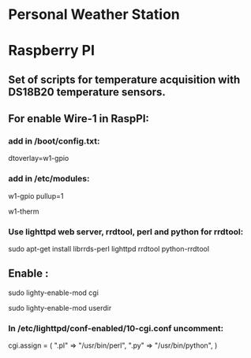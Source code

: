 # Personal Weather Station
# Raspberry PI
## Set of scripts for temperature acquisition with DS18B20 temperature sensors.
## For enable Wire-1 in RaspPI:

### add in /boot/config.txt:

dtoverlay=w1-gpio

### add in /etc/modules:

w1-gpio pullup=1

w1-therm

### Use lighttpd web server, rrdtool, perl and python for rrdtool:

sudo apt-get install librrds-perl lighttpd rrdtool python-rrdtool

## Enable :

sudo lighty-enable-mod cgi

sudo lighty-enable-mod userdir

### In /etc/lighttpd/conf-enabled/10-cgi.conf uncomment:

cgi.assign      = (
        ".pl"  => "/usr/bin/perl",
        ".py"  => "/usr/bin/python",
)

